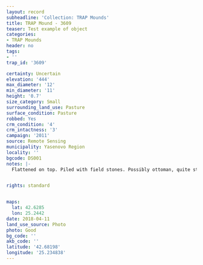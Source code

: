 ```yaml
---
layout: record
subheadline: 'Collection: TRAP Mounds'
title: TRAP Mound - 3609
teaser: Test example of object
categories:
- TRAP Mounds
header: no
tags:
- ''
trap_id: '3609'

certainty: Uncertain
elevation: '444'
max_diameter: '12'
min_diameter: '11'
height: '0.7'
size_category: Small
surrounding_land_use: Pasture
surface_condition: Pasture
robbed: Yes
crm_condition: '4'
crm_intactness: '3'
campaign: '2011'
source: Remote Sensing
municipality: Yasenovo Region
locality: ''
bgcode: DS001
notes: |-
  Flattened on top. Piled with field stones. Possibly ottoman, quite steep.


rights: standard


maps:
  lat: 42.6285
  lon: 25.2442
date: 2018-04-11
land_use_source: Photo
photo: Good
bg_code: ''
akb_code: ''
latitude: '42.68198'
longitude: '25.234838'
---
```

